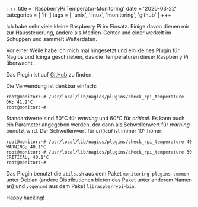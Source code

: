 +++
title = 'RaspberryPi Temperatur-Monitoring'
date = '2020-03-22'
categories = [ 'it' ]
tags = [ 'unix', 'linux', 'monitoring', 'github' ]
+++

Ich habe sehr viele kleine Raspberry Pi im Einsatz.
Einige davon dienen mir zur Haussteuerung, andere als Medien-Center und einer werkelt im Schuppen und sammelt Wetterdaten.

Vor einer Weile habe ich mich mal hingesetzt und ein kleines Plugin für Nagios und Icinga geschrieben, das die Temperaturen dieser Raspberry Pi überwacht.
<!--more-->

Das Plugin ist auf [GitHub](https://github.com/check-plugins/check_rpi_temperature "Raspberry Pi temperature plugin for Nagios/Icinga") zu finden. 

Die Verwendung ist denkbar einfach:
```
root@monitor:~# /usr/local/lib/nagios/plugins/check_rpi_temperature
OK; 41.2'C
root@monitor:~# 
```

Standardwerte sind 50°C für *warning* und 60°C für *critical*.
Es kann auch ein Parameter angegeben werden, der dann als Schwellenwert für *warning* benutzt wird.
Der Schwellenwert für *critical* ist immer 10° höher:
```
root@monitor:~# /usr/local/lib/nagios/plugins/check_rpi_temperature 40
WARNING; 40.1'C
root@monitor:~# /usr/local/lib/nagios/plugins/check_rpi_temperature 30
CRITICAL; 40.1'C
root@monitor:~# 
```

Das Plugin benutzt die `utils.sh` aus dem Paket `monitoring-plugins-common` unter Debian (andere Distributionen bieten das Paket unter anderem Namen an) und `vcgencmd` aus dem Paket `libraspberrypi-bin`.

Happy hacking!
